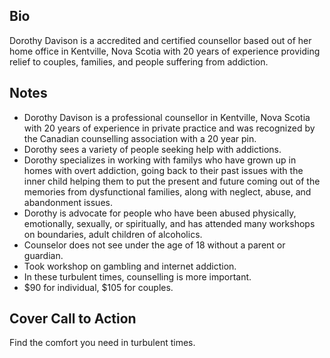Bio
---

Dorothy Davison is a accredited and certified counsellor based out of her home office in Kentville, Nova Scotia with 20 years of experience providing relief to couples, families, and people suffering from addiction.

Notes
-----
* Dorothy Davison is a professional counsellor in Kentville, Nova Scotia with 20 years of experience in private practice and was recognized by the Canadian counselling association with a 20 year pin.
* Dorothy sees a variety of people seeking help with addictions.
* Dorothy specializes in working with familys who have grown up in homes with overt addiction, going back to their past issues with the inner child helping them to put the present and future coming out of the memories from dysfunctional families, along with neglect, abuse, and abandonment issues.
* Dorothy is advocate for people who have been abused physically, emotionally, sexually, or spiritually, and has attended many workshops on boundaries, adult children of alcoholics.
* Counselor does not see under the age of 18 without a parent or guardian.
* Took workshop on gambling and internet addiction.
* In these turbulent times, counselling is more important.
* $90 for individual, $105 for couples. 


Cover Call to Action
--------------------
Find the comfort you need in turbulent times.



